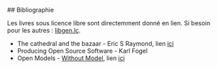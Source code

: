 ## Bibliographie

Les livres sous licence libre sont directemment donné en lien.
Si besoin pour les autres : [libgen.lc](http://libgen.lc/).

- The cathedral and the bazaar - Eric S Raymond, lien
[ici](https://monoskop.org/images/e/e0/Raymond_Eric_S_The_Cathedral_and_the_Bazaar_rev_ed.pdf)
- Producing Open Source Software - Karl Fogel
- Open Models - [Without Model](https://www.withoutmodel.com/), lien
[ici](https://drive.google.com/drive/u/0/folders/0B3FF0PcRH-F7YkFSLTBGb3BFY28)
